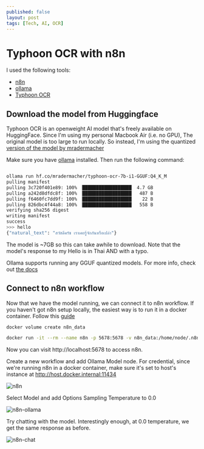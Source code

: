 ```yaml
---
published: false
layout: post
tags: [Tech, AI, OCR]
---
```


# Typhoon OCR with n8n

I used the following tools:

- [n8n](https://n8n.io/)
- [ollama](https://ollama.com/)
- [Typhoon OCR](https://opentyphoon.ai/blog/en/typhoon-ocr-release)


## Download the model from Huggingface

Typhoon OCR is an openweight AI model that's freely available on HuggingFace. Since I'm using my personal Macbook Air (i.e. no GPU), The original model is too large to run locally. So instead, I'm using the quantized [version of the model by mradermacher](https://huggingface.co/mradermacher/typhoon-ocr-7b-i1-GGUF)

Make sure you have [ollama](https://ollama.com/) installed. Then run the following command:

```bash

ollama run hf.co/mradermacher/typhoon-ocr-7b-i1-GGUF:Q4_K_M
pulling manifest
pulling 3c720f401e89: 100% ▕██████████████████▏ 4.7 GB
pulling a242d8dfdc8f: 100% ▕██████████████████▏  487 B
pulling f6460fc7dd9f: 100% ▕██████████████████▏   22 B
pulling 826dbc4f44a8: 100% ▕██████████████████▏  558 B
verifying sha256 digest
writing manifest
success
>>> hello
{"natural_text": "สวัสดีครัช เราเคยรู้จักกันหรือเปล่า"}
```

The model is ~7GB so this can take awhile to download. Note that the model's response to my Hello is in Thai AND with a typo.

Ollama supports running any GGUF quantized models. For more info, check out [the docs](https://huggingface.co/docs/hub/en/ollama)

## Connect to n8n workflow

Now that we have the model running, we can connect it to n8n workflow. If you haven't got n8n setup locally, the easiest way is to run it in a docker container. Follow this [guide](https://docs.n8n.io/hosting/installation/docker)

```bash
docker volume create n8n_data

docker run -it --rm --name n8n -p 5678:5678 -v n8n_data:/home/node/.n8n docker.n8n.io/n8nio/n8n
```

Now you can visit http://localhost:5678 to access n8n. 

Create a new workflow and add Ollama Model node. For credential, since we're running n8n in a docker container, make sure it's set to host's instance at http://host.docker.internal:11434

![n8n]()

Select Model and add Options Sampling Temperature to 0.0

![n8n-ollama](/assets/images/n8n-ollama.png)

Try chatting with the model. Interestingly enough, at 0.0 temperature, we get the same response as before.

![n8n-chat](/assets/images/n8n-chat.png)

